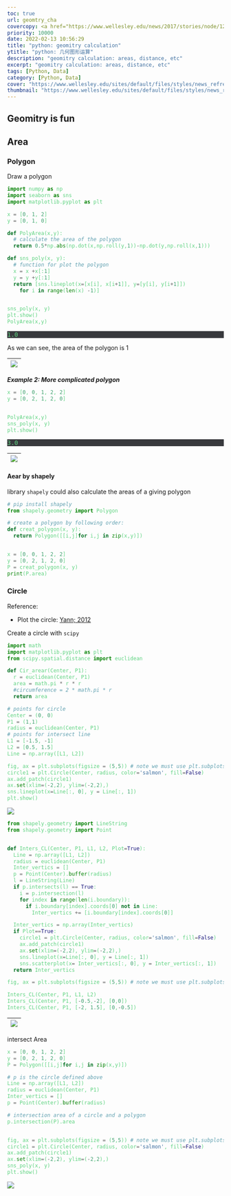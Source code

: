 ```yaml
---
toc: true
url: geomtry_cha
covercopy: <a href="https://www.wellesley.edu/news/2017/stories/node/120511">© wellesley.edu</a>
priority: 10000
date: 2022-02-13 10:56:29
title: "python: geomitry calculation"
ytitle: "python: 几何图形运算"
description: "geomitry calculation: areas, distance, etc"
excerpt: "geomitry calculation: areas, distance, etc"
tags: [Python, Data]
category: [Python, Data]
cover: "https://www.wellesley.edu/sites/default/files/styles/news_refresh_hero/public/assets/dailyshot/ds_461390782.jpg"
thumbnail: "https://www.wellesley.edu/sites/default/files/styles/news_refresh_hero/public/assets/dailyshot/ds_461390782.jpg"
---
```


## Geomitry is fun

<style>
pre {
  background-color:#38393d;
  color: #5fd381;
}
</style>

## Area

### Polygon

Draw a polygon

```python
import numpy as np
import seaborn as sns
import matplotlib.pyplot as plt

x = [0, 1, 2]
y = [0, 1, 0]

def PolyArea(x,y):
  # calculate the area of the polygon
  return 0.5*np.abs(np.dot(x,np.roll(y,1))-np.dot(y,np.roll(x,1)))

def sns_poly(x, y):
  # function for plot the polygon
  x = x +x[:1]
  y = y +y[:1]
  return [sns.lineplot(x=[x[i], x[i+1]], y=[y[i], y[i+1]])
    for i in range(len(x) -1)]


sns_poly(x, y)
plt.show()
PolyArea(x,y)
```
<pre>
1.0
</pre>

As we can see, the area of the polygon is 1

|![](https://s1.ax1x.com/2022/04/09/LPKss0.png)|
|:-:|

***Example 2: More complicated polygon***

```python
x = [0, 0, 1, 2, 2]
y = [0, 2, 1, 2, 0]


PolyArea(x,y)
sns_poly(x, y)
plt.show()
```
<pre>
3.0
</pre>

|![](https://s1.ax1x.com/2022/04/09/LPKgdU.png)|
|:-:|

#### Aear by shapely

library `shapely` could also calculate the areas of a giving polygon

```python
# pip install shapely
from shapely.geometry import Polygon

# create a polygon by following order:
def creat_polygon(x, y):
  return Polygon([[i,j]for i,j in zip(x,y)])


x = [0, 0, 1, 2, 2]
y = [0, 2, 1, 2, 0]
P = creat_polygon(x, y)
print(P.area)

```

### Circle

Reference:
- Plot the circle: [Yann; 2012](https://stackoverflow.com/questions/9215658/plot-a-circle-with-pyplot)

Create a circle with `scipy`

```python
import math
import matplotlib.pyplot as plt
from scipy.spatial.distance import euclidean

def Cir_arear(Center, P1):
  r = euclidean(Center, P1)
  area = math.pi * r * r
  #circumference = 2 * math.pi * r
  return area

# points for circle
Center = (0, 0)
P1 = (1,1)
radius = euclidean(Center, P1)
# points for intersect line
L1 = [-1.5, -1]
L2 = [0.5, 1.5]
Line = np.array([L1, L2])
```

```python
fig, ax = plt.subplots(figsize = (5,5)) # note we must use plt.subplots, not plt.subplot
circle1 = plt.Circle(Center, radius, color='salmon', fill=False)
ax.add_patch(circle1)
ax.set(xlim=(-2,2), ylim=(-2,2),)
sns.lineplot(x=Line[:, 0], y = Line[:, 1])
plt.show()
```
![](https://s1.ax1x.com/2022/04/09/LPQhK1.png)


```python
from shapely.geometry import LineString
from shapely.geometry import Point


def Inters_CL(Center, P1, L1, L2, Plot=True):
  Line = np.array([L1, L2])
  radius = euclidean(Center, P1)
  Inter_vertics = []
  p = Point(Center).buffer(radius)
  l = LineString(Line)
  if p.intersects(l) == True:
    i = p.intersection(l)
    for index in range(len(i.boundary)):
      if i.boundary[index].coords[0] not in Line:
        Inter_vertics += [i.boundary[index].coords[0]]

  Inter_vertics = np.array(Inter_vertics)
  if Plot==True:
    circle1 = plt.Circle(Center, radius, color='salmon', fill=False)
    ax.add_patch(circle1)
    ax.set(xlim=(-2,2), ylim=(-2,2),)
    sns.lineplot(x=Line[:, 0], y = Line[:, 1])
    sns.scatterplot(x= Inter_vertics[:, 0], y = Inter_vertics[:, 1])
  return Inter_vertics

fig, ax = plt.subplots(figsize = (5,5)) # note we must use plt.subplots, not plt.subplot

Inters_CL(Center, P1, L1, L2)
Inters_CL(Center, P1, [-0.5,-2], [0,0])
Inters_CL(Center, P1, [-2, 1.5], [0,-0.5])
```

|![](https://s1.ax1x.com/2022/04/09/LPYUot.png)|
|:-:|


intersect Area

```python
x = [0, 0, 1, 2, 2]
y = [0, 2, 1, 2, 0]
P = Polygon([[i,j]for i,j in zip(x,y)])

# p is the circle defined above
Line = np.array([L1, L2])
radius = euclidean(Center, P1)
Inter_vertics = []
p = Point(Center).buffer(radius)

# intersection area of a circle and a polygon
p.intersection(P).area


fig, ax = plt.subplots(figsize = (5,5)) # note we must use plt.subplots, not plt.subplot
circle1 = plt.Circle(Center, radius, color='salmon', fill=False)
ax.add_patch(circle1)
ax.set(xlim=(-2,2), ylim=(-2,2),)
sns_poly(x, y)
plt.show()
```

![](https://s1.ax1x.com/2022/04/09/LPJU8U.png)
